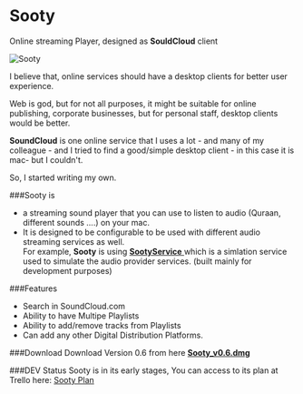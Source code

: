 Sooty
======

Online streaming Player, designed as **SouldCloud** client 

![Sooty](https://raw.githubusercontent.com/MuhammadHewedy/Sooty/master/bin/Sooty.png "Sooty")

I believe that, online services should have a desktop clients for better user experience.  

Web is god, but for not all purposes, it might be suitable for online publishing, corporate businesses, but for personal staff, desktop clients would be better.

**SoundCloud** is one online service that I uses a lot - and many of my colleague - and I tried to find a good/simple desktop client - in this case it is mac- but I couldn't.

So, I started writing my own.

###Sooty is
  - a streaming sound player that you can use to listen to audio (Quraan, different sounds ....) on your mac.  
  - It is designed to be configurable to be used with different audio streaming services as well.   
  For example, **Sooty** is using [**SootyService** ](https://github.com/MuhammadHewedy/SootyService "SootyService") which is a simlation service used to simulate the audio provider services. (built mainly for development purposes)

###Features
 - Search in SoundCloud.com 
 - Ability to have Multipe Playlists
 - Ability to add/remove tracks from Playlists
 - Can add any other Digital Distribution Platforms.

###Download
Download Version 0.6 from here [**Sooty_v0.6.dmg** ](https://raw.githubusercontent.com/MuhammadHewedy/Sooty/master/bin/Sooty_v0.6.dmg "Sooty_v0.6.dmg") 

###DEV Status
Sooty is in its early stages, You can access to its plan at Trello here: [Sooty Plan](https://trello.com/b/CZw9cygi/sooty-plan "Sooty Plan")

